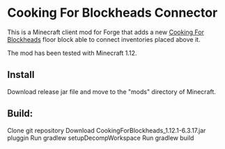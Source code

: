 # Cooking For Blockheads Connector

This is a Minecraft client mod for Forge that adds a new [Cooking For Blockheads](https://github.com/blay09/CookingForBlockheads) floor block able to connect inventories placed above it.

The mod has been tested with Minecraft 1.12.

## Install
Download release jar file and move to the "mods" directory of Minecraft.

## Build:

Clone git repository
Download CookingForBlockheads_1.12.1-6.3.17.jar pluggin
Run gradlew setupDecompWorkspace
Run gradlew build


